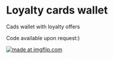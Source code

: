 # Loyalty cards wallet
Cads wallet with loyalty offers 


Code available upon request:)

<a href="https://imgflip.com/gif/2pic61"><img src="https://i.imgflip.com/2pic61.gif" title="made at imgflip.com"/></a>
